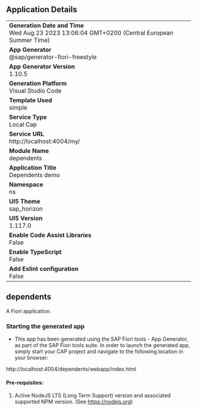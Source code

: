 ## Application Details
|               |
| ------------- |
|**Generation Date and Time**<br>Wed Aug 23 2023 13:06:04 GMT+0200 (Central European Summer Time)|
|**App Generator**<br>@sap/generator-fiori-freestyle|
|**App Generator Version**<br>1.10.5|
|**Generation Platform**<br>Visual Studio Code|
|**Template Used**<br>simple|
|**Service Type**<br>Local Cap|
|**Service URL**<br>http://localhost:4004/my/
|**Module Name**<br>dependents|
|**Application Title**<br>Dependents demo|
|**Namespace**<br>ns|
|**UI5 Theme**<br>sap_horizon|
|**UI5 Version**<br>1.117.0|
|**Enable Code Assist Libraries**<br>False|
|**Enable TypeScript**<br>False|
|**Add Eslint configuration**<br>False|

## dependents

A Fiori application.

### Starting the generated app

-   This app has been generated using the SAP Fiori tools - App Generator, as part of the SAP Fiori tools suite.  In order to launch the generated app, simply start your CAP project and navigate to the following location in your browser:

http://localhost:4004/dependents/webapp/index.html

#### Pre-requisites:

1. Active NodeJS LTS (Long Term Support) version and associated supported NPM version.  (See https://nodejs.org)


